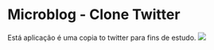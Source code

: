 <h1>Microblog - Clone Twitter</h1>
Está aplicação é uma copia to twitter para fins de estudo.
<a href="https://codeclimate.com/github/repositorioadriano/microblog"><img src="https://codeclimate.com/github/repositorioadriano/microblog/badges/gpa.svg" /></a>
